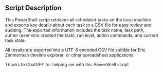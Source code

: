 ## Script Description

This PowerShell script retrieves all scheduled tasks on the local machine and exports key details about each task to a CSV file for easy review and auditing. The exported information includes the task name, task path, author (user who created the task), run level, action commands, and current task state.

All results are exported into a UTF-8 encoded CSV file suitible for Eric Zimmerman timeline explorer, or other spreadsheet applications.

Thanks to ChatGPT for helping me with this PowerShell script
